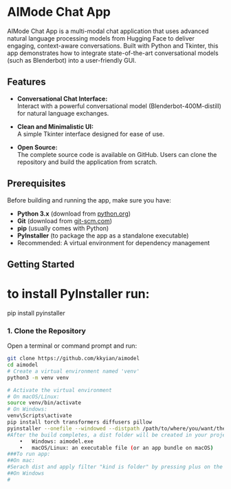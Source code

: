 # AIMode Chat App

AIMode Chat App is a multi-modal chat application that uses advanced natural language processing models from Hugging Face to deliver engaging, context-aware conversations. Built with Python and Tkinter, this app demonstrates how to integrate state-of-the-art conversational models (such as Blenderbot) into a user-friendly GUI.

## Features

- **Conversational Chat Interface:**  
  Interact with a powerful conversational model (Blenderbot-400M-distill) for natural language exchanges.

- **Clean and Minimalistic UI:**  
  A simple Tkinter interface designed for ease of use.

- **Open Source:**  
  The complete source code is available on GitHub. Users can clone the repository and build the application from scratch.

## Prerequisites

Before building and running the app, make sure you have:

- **Python 3.x** (download from [python.org](https://www.python.org/downloads/))
- **Git** (download from [git-scm.com](https://git-scm.com/))
- **pip** (usually comes with Python)
- **PyInstaller** (to package the app as a standalone executable)
- Recommended: A virtual environment for dependency management

## Getting Started
# to install PyInstaller run:
pip install pyinstaller
### 1. Clone the Repository

Open a terminal or command prompt and run:

```bash
git clone https://github.com/kkyian/aimodel
cd aimodel
# Create a virtual environment named 'venv'
python3 -m venv venv

# Activate the virtual environment
# On macOS/Linux:
source venv/bin/activate
# On Windows:
venv\Scripts\activate
pip install torch transformers diffusers pillow
pyinstaller --onefile --windowed --distpath /path/to/where/you/want/the/dist/folder/to/be aimodel.py
#After the build completes, a dist folder will be created in your project directory. Inside this folder, you’ll find your executable:
	•	Windows: aimodel.exe
	•	macOS/Linux: an executable file (or an app bundle on macOS)
###To run app:
##On mac:
#Serach dist and apply filter "kind is folder" by pressing plus on the right side of finder
##On Windows
# 

